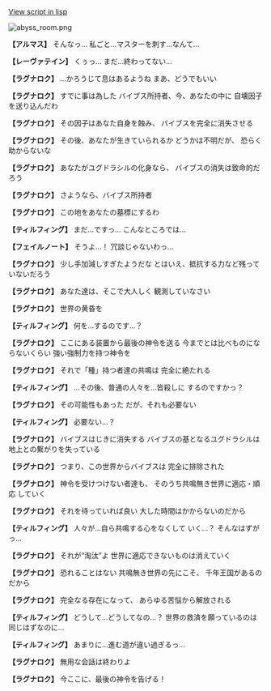 [View script in lisp](../scripts/110160310.txt)

![abyss_room.png](../images/backgrounds/abyss_room.png)

**【アルマス】**
そんなっ…
私ごと…マスターを刺す…なんて…

**【レーヴァテイン】**
くぅっ…
まだ…終わってない…

**【ラグナロク】**
…かろうじて息はあるようね
まあ、どうでもいい

**【ラグナロク】**
すでに事は為した
バイブス所持者、今、あなたの中に
自壊因子を送り込んだわ

**【ラグナロク】**
その因子はあなた自身を蝕み、
バイブスを完全に消失させる

**【ラグナロク】**
その後、あなたが生きていられるか
どうかは不明だが、
恐らく助からないな

**【ラグナロク】**
あなたがユグドラシルの化身なら、
バイブスの消失は致命的だろう

**【ラグナロク】**
さようなら、バイブス所持者

**【ラグナロク】**
この地をあなたの墓標にするわ

**【ティルフィング】**
まだ…ですっ…
こんなところでは…

**【フェイルノート】**
そうよ…！
冗談じゃないわっ…

**【ラグナロク】**
少し手加減しすぎたようだな
とはいえ、抵抗する力など残って
いないだろう

**【ラグナロク】**
あなた達は、そこで大人しく
観測していなさい

**【ラグナロク】**
世界の黄昏を

**【ティルフィング】**
何を…するのです…？

**【ラグナロク】**
ここにある装置から最後の神令を送る
今までとは比べものにならないくらい
強い強制力を持つ神令を

**【ラグナロク】**
それで「種」持つ者達の共鳴は
完全に絶たれる

**【ティルフィング】**
…その後、普通の人々を…皆殺しに
するのですかっ？

**【ラグナロク】**
その可能性もあった
だが、それも必要ない

**【ティルフィング】**
必要ない…？

**【ラグナロク】**
バイブスはじきに消失する
バイブスの基となるユグドラシルは
地上との繋がりを失っている

**【ラグナロク】**
つまり、この世界からバイブスは
完全に排除された

**【ラグナロク】**
神令を受けつけない者達も、
そのうち共鳴無き世界に適応・順応
していく

**【ラグナロク】**
それを待っていれば良い
大した時間はかからないのだから

**【ティルフィング】**
人々が…自ら共鳴する心をなくして
いく…？
そんなはずがっ…

**【ラグナロク】**
それが“淘汰”よ
世界に適応できないものは消えていく

**【ラグナロク】**
恐れることはない
共鳴無き世界の先にこそ、
千年王国があるのだから

**【ラグナロク】**
完全なる存在になって、
あらゆる苦悩から解放される

**【ティルフィング】**
どうして…どうしてなの…？
世界の救済を願っているのは
同じはずなのに…

**【ティルフィング】**
あまりに…進む道が違い過ぎるっ…

**【ラグナロク】**
無用な会話は終わりよ

**【ラグナロク】**
今ここに、最後の神令を告げる！